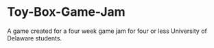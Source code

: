 # Toy-Box-Game-Jam
A game created for a four week game jam for four or less University of Delaware students. 
